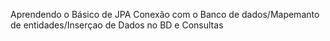 Aprendendo o Básico de JPA
Conexão com o Banco de dados/Mapemanto de entidades/Inserçao de Dados no BD e Consultas
